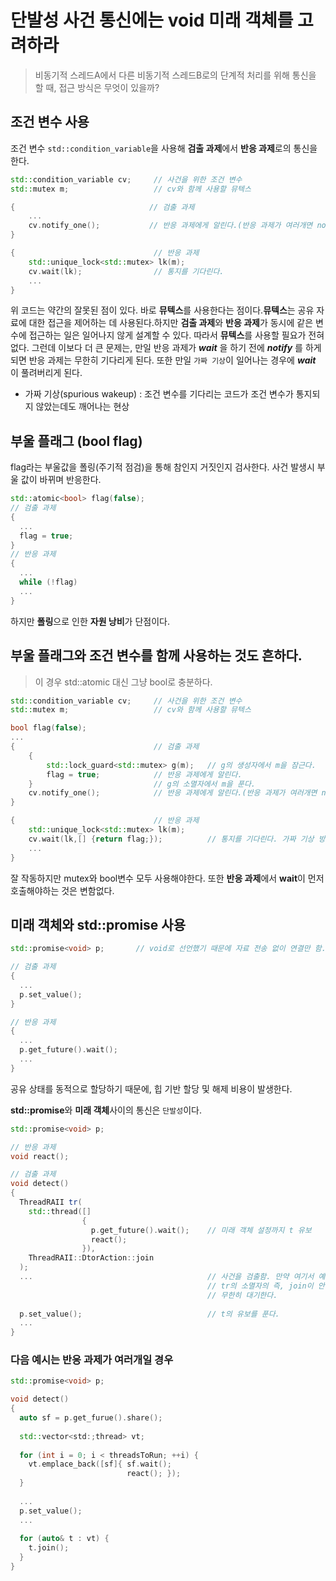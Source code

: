 # 단발성 사건 통신에는 void 미래 객체를 고려하라

> 비동기적 스레드A에서 다른 비동기적 스레드B로의 단계적 처리를 위해 통신을 할 때, 접근 방식은 무엇이 있을까?

## 조건 변수 사용

조건 변수 `std::condition_variable`을 사용해 **검출 과제**에서 **반응 과제**로의 통신을 한다.

```c++
std::condition_variable cv;		// 사건을 위한 조건 변수
std::mutex m;					// cv와 함께 사용할 뮤텍스
```

 ```c++
 {								// 검출 과제
     ...
     cv.notify_one();			// 반응 과제에게 알린다.(반응 과제가 여러개면 notify_all)
 }
 ```

```c++
{								// 반응 과제
    std::unique_lock<std::mutex> lk(m);
    cv.wait(lk);				// 통지를 기다린다.
    ...
}
```

 위 코드는 약간의 잘못된 점이 있다. 바로 **뮤텍스**를 사용한다는 점이다.**뮤텍스**는 공유 자료에 대한 접근을 제어하는 데 사용된다.하지만  **검출 과제**와 **반응 과제**가 동시에 같은 변수에 접근하는 일은 일어나지 않게 설계할 수 있다. 따라서 **뮤텍스**를 사용할 필요가 전혀 없다. 그런데 이보다 더 큰 문제는, 만일 반응 과제가 ***wait*** 을 하기 전에 ***notify*** 를 하게 되면 반응 과제는 무한히 기다리게 된다. 또한 만일 `가짜 기상`이 일어나는 경우에 ***wait*** 이 풀려버리게 된다.

- 가짜 기상(spurious wakeup) : 조건 변수를 기다리는 코드가 조건 변수가 통지되지 않았는데도 깨어나는 현상

## 부울 플래그 (bool flag)

flag라는 부울값을 폴링(주기적 점검)을 통해 참인지 거짓인지 검사한다. 사건 발생시 부울 값이 바뀌며 반응한다.

```c++
std::atomic<bool> flag(false);
// 검출 과제
{
  ...
  flag = true;
}
// 반응 과제
{
  ...
  while (!flag)
  ...
}
```

하지만 **폴링**으로 인한 **자원 낭비**가 단점이다.

## **부울 플래그**와 **조건 변수**를 함께 사용하는 것도 흔하다.

> 이 경우 std::atomic<bool> 대신 그냥 bool로 충분하다.

```c++
std::condition_variable cv;		// 사건을 위한 조건 변수
std::mutex m;					// cv와 함께 사용할 뮤텍스

bool flag(false);
...
{								// 검출 과제
    {
        std::lock_guard<std::mutex> g(m);	// g의 생성자에서 m을 잠근다.
        flag = true;			// 반응 과제에게 알린다.
    }							// g의 소멸자에서 m을 푼다.
    cv.notify_one();			// 반응 과제에게 알린다.(반응 과제가 여러개면 notify_all)
}

{								// 반응 과제
    std::unique_lock<std::mutex> lk(m);
    cv.wait(lk,[] {return flag;});			// 통지를 기다린다. 가짜 기상 방지를 위해 람다 사용
    ...
}
```

잘 작동하지만 mutex와 bool변수 모두 사용해야한다. 또한 **반응 과제**에서 **wait**이 먼저 호출해야하는 것은 변함없다.

## 미래 객체와 std::promise 사용

```c++
std::promise<void> p;		// void로 선언했기 때문에 자료 전송 없이 연결만 함.

// 검출 과제
{
  ...
  p.set_value();
}

// 반응 과제
{
  ...
  p.get_future().wait();
  ...
}
```

공유 상태를 동적으로 할당하기 때문에, 힙 기반 할당 및 해제 비용이 발생한다.

**std::promise**와 **미래 객체**사이의 통신은 `단발성`이다.

```c++
std::promise<void> p;

// 반응 과제
void react();

// 검출 과제
void detect()
{
  ThreadRAII tr(
    std::thread([]
                {
                  p.get_future().wait();	// 미래 객체 설정까지 t 유보
                  react();
                }),
    ThreadRAII::DtorAction::join
  );
  ...										// 사건을 검출함. 만약 여기서 예외 발생시
      										// tr의 소멸자의 즉, join이 안됨. 즉 이 함수는
      										// 무한히 대기한다.
  
  p.set_value();							// t의 유보를 푼다.
  ...
}
```

### 다음 예시는 반응 과제가 여러개일 경우

```c++
std::promise<void> p;

void detect()
{
  auto sf = p.get_furue().share();
  
  std::vector<std:;thread> vt;
  
  for (int i = 0; i < threadsToRun; ++i) {
    vt.emplace_back([sf]{ sf.wait();
                          react(); });
  }
  
  ...
  p.set_value();
  ...
  
  for (auto& t : vt) {
    t.join();
  }
}
```






